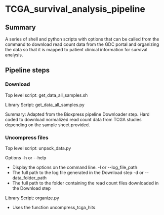 # TCGA_survival_analysis_pipeline

## Summary
A series of shell and python scripts with options that can be called from the command to download read count data from the GDC portal and organizing the data so that it is mapped to patient clinical information for survival analysis.


## Pipeline steps

### Download

Top level script: get_data_all_samples.sh

Library Script: get_data_all_samples.py

Summary: Adapted from the Bioxpress pipeline Downloader step. Hard coded to download normalized read count data from TCGA studies depending on the sample sheet provided. 


### Uncompress files

Top level script: unpack_data.py

Options
-h or --help 
  - Display the options on the command line. 
-l or --log_file_path
  - The full path to the log file generated in the Download step
-d or --data_folder_path
  - The full path to the folder containing the read count files downloaded in the Download step
  
Library Script: organize.py
- Uses the function uncompress_tcga_hits




